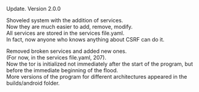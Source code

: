 

Update. Version 2.0.0

Shoveled system with the addition of services.   
Now they are much easier to add, remove, modify.    
All services are stored in the services file.yaml.    
In fact, now anyone who knows anything about CSRF can do it.   
  
Removed broken services and added new ones.   
(For now, in the services file.yaml, 207).    
Now the tor is initialized not immediately after the start of the program, but before the immediate beginning of the flood.    
More versions of the program for different architectures appeared in the builds/android folder.   

